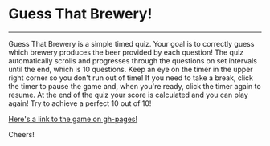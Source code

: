 # Guess That Brewery!
---
Guess That Brewery is a simple timed quiz. Your goal is to correctly guess which brewery produces the beer provided by each question! The quiz automatically scrolls and progresses through the questions on set intervals until the end, which is 10 questions. Keep an eye on the timer in the upper right corner so you don't run out of time! If you need to take a break, click the timer to pause the game and, when you're ready, click the timer again to resume. At the end of the quiz your score is calculated and you can play again! Try to achieve a perfect 10 out of 10! 

[Here's a link to the game on gh-pages!](https://josephemswiler.github.io/trivia-game/ "Guess That Brewery!")

Cheers!
